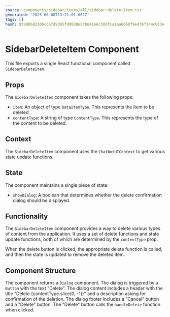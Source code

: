 ```yaml
---
source: components/sidebar/items/all/sidebar-delete-item.tsx
generated: '2025-06-08T13:21:01.661Z'
tags: []
hash: 9598b60210bcca7d9d95fd0088e0cb841e6c500fca1aa6668f9e436f244c013e
---
```

# SidebarDeleteItem Component

This file exports a single React functional component called `SidebarDeleteItem`.

## Props

The `SidebarDeleteItem` component takes the following props:

- `item`: An object of type `DataItemType`. This represents the item to be deleted.
- `contentType`: A string of type `ContentType`. This represents the type of the content to be deleted.

## Context

The `SidebarDeleteItem` component uses the `ChatbotUIContext` to get various state update functions.

## State

The component maintains a single piece of state:

- `showDialog`: A boolean that determines whether the delete confirmation dialog should be displayed.

## Functionality

The `SidebarDeleteItem` component provides a way to delete various types of content from the application. It uses a set of delete functions and state update functions, both of which are determined by the `contentType` prop.

When the delete button is clicked, the appropriate delete function is called, and then the state is updated to remove the deleted item.

## Component Structure

The component returns a `Dialog` component. The dialog is triggered by a `Button` with the text "Delete". The dialog content includes a header with the title "Delete {contentType.slice(0, -1)}" and a description asking for confirmation of the deletion. The dialog footer includes a "Cancel" button and a "Delete" button. The "Delete" button calls the `handleDelete` function when clicked.

